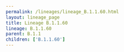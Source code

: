 ```yaml
---
permalink: /lineages/lineage_B.1.1.60.html
layout: lineage_page
title: Lineage B.1.1.60
lineage: B.1.1.60
parent: B.1.1
children: ['B.1.1.60']
---
```

